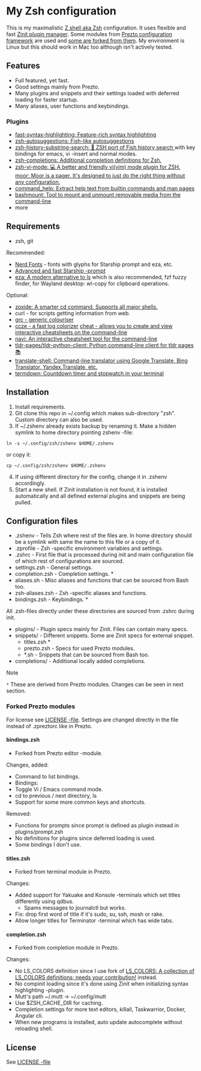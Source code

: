 # My Zsh configuration

This is my maximalistic [Z shell aka Zsh](httpszsh.sourceforge.io/) configuration. It uses flexible and fast [Zinit plugin manager](https://github.com/zdharma-continuum/zinit). Some modules from [Prezto configuration framework](https://github.com/sorin-ionescu/prezto) are used and [some are forked from them](#forked-prezto-modules). My environment is Linux but this should work in Mac too although isn't actively tested.

## Features

- Full featured, yet fast.
- Good settings mainly from Prezto.
- Many plugins and snippets and their settings loaded with deferred loading for faster startup.
- Many aliases, user functions and keybindings.

### Plugins

- [fast-syntax-highlighting: Feature-rich syntax highlighting](https://github.com/zdharma-continuum/fast-syntax-highlighting)
- [zsh-autosuggestions: Fish-like autosuggestions](https://github.com/zsh-users/zsh-autosuggestions)
- [zsh-history-substring-search: 🐠 ZSH port of Fish history search ](https://github.com/zsh-users/zsh-history-substring-search) with key bindings for emacs, vi -insert and normal modes.
- [zsh-completions: Additional completion definitions for Zsh.](https://github.com/clarketm/zsh-completions)
- [zsh-vi-mode: 💻 A better and friendly vi(vim) mode plugin for ZSH.](https://github.com/jeffreytse/zsh-vi-mode)
[moor: Moor is a pager. It's designed to just do the right thing without any configuration.](https://github.com/walles/moor)
- [command_help: Extract help text from builtin commands and man pages](https://github.com/learnbyexample/command_help)
- [bashmount: Tool to mount and unmount removable media from the command-line](https://github.com/jamielinux/bashmount)
- more

## Requirements

- zsh, git

Recommended:
- [Nerd Fonts](https://www.nerdfonts.com/) - fonts with glyphs for Starship prompt and eza, etc.
- [Advanced and fast Starship -prompt](https://starship.rs)
- [eza: A modern alternative to ls](https://github.com/eza-community/eza) which is also recommended, fzf fuzzy finder, for Wayland desktop: wl-copy for clipboard operations.

Optional:
- [zoxide: A smarter cd command. Supports all major shells.](https://github.com/ajeetdsouza/zoxide)
- curl - for scripts getting information from web.
- [grc - generic colouriser](https://github.com/garabik/grc)
- [ccze - a fast log colorizer](https://github.com/cornet/ccze)
[cheat - allows you to create and view interactive cheatsheets on the command-line](https://github.com/cheat/cheat)
- [navi: An interactive cheatsheet tool for the command-line](https://github.com/denisidoro/navi)
- [tldr-pages/tldr-python-client: Python command-line client for tldr pages 📚](https://github.com/tldr-pages/tldr-python-client)
- [translate-shell: Command-line translator using Google Translate, Bing Translator, Yandex.Translate, etc.](https://github.com/soimort/translate-shell)
- [termdown: Countdown timer and stopwatch in your terminal](https://github.com/trehn/termdown)

## Installation

1. Install requirements.
2. Git clone this repo in ~/.config which makes sub-directory "zsh". Custom directory can also be used.
3. If ~/.zshenv already exists backup by renaming it. Make a hidden symlink to home directory pointing zshenv -file:
```
ln -s ~/.config/zsh/zshenv $HOME/.zshenv
```
 or copy it:
```
cp ~/.config/zsh/zshenv $HOME/.zshenv
```

4. If using different directory for the config, change it in .zshenv accordingly.
5. Start a new shell. If Zinit installation is not found, it is installed automatically
and all defined external plugins and snippets are being pulled.

## Configuration files

- .zshenv - Tells Zsh where rest of the files are. In home directory should be a symlink with same the name to this file or a copy of it.
- .zprofile - Zsh -specific environment variables and settings.
- .zshrc - First file that is processed during init and main configuration file of which rest of configurations are sourced.
- settings.zsh - General settings.
- completion.zsh - Completion settings. *
- aliases.sh - Misc aliases and functions that can be sourced from Bash too.
- zsh-aliases.zsh - Zsh -specific aliases and functions.
- bindings.zsh - Keybindings. *

All .zsh-files directly under these directories are sourced from .zshrc during init.
- plugins/ - Plugin specs mainly for Zinit. Files can contain many specs.
- snippets/ - Different snippets. Some are Zinit specs for external snippet.
  - titles.zsh *
  - prezto.zsh - Specs for used Prezto modules.
  - *.sh - Snippets that can be sourced from Bash too.
- completions/ - Additional locally added completions.

> [!NOTE]
> `*` These are derived from Prezto modules. Changes can be seen in next section.

### Forked Prezto modules

For license see [LICENSE -file](./LICENSE). Settings are changed directly in the file instead of .zpreztorc like in Prezto.

#### bindings.zsh

- Forked from Prezto editor -module.

Changes, added:
- Command to list bindings.
- Bindings:
- Toggle Vi / Emacs command mode.
- cd to previous / next directory, ls
- Support for some more common keys and shortcuts.

Removed:
- Functions for prompts since prompt is defined as plugin instead in plugins/prompt.zsh
- No definitions for plugins since deferred loading is used.
- Some bindings I don't use.

#### titles.zsh

- Forked from terminal module in Prezto.

Changes:
- Added support for Yakuake and Konsole -terminals which set titles differently using qdbus.
  - Spams messages to journalctl but works.
- Fix: drop first word of title if it's sudo, su, ssh, mosh or rake.
- Allow longer titles for Terminator -terminal which has wide tabs.

#### completion.zsh

- Forked from completion module in Prezto.

Changes:
- No LS_COLORS definition since I use fork of  [LS_COLORS: A collection of LS_COLORS definitions; needs your contribution!](https://github.com/trapd00r/LS_COLORS) instead.
- No compinit loading since it's done using Zinit when initializing syntax highlighting -plugin.
- Mutt's path ~/.mutt -> ~/.config/mutt
- Use $ZSH_CACHE_DIR for caching.
- Completion settings for more text editors, killall, Taskwarrior, Docker, Angular cli.
- When new programs is installed, auto update autocomplete without reloading shell.

## License

See [LICENSE -file](./LICENSE)

